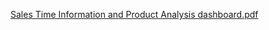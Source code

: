 [Sales Time Information and Product Analysis dashboard.pdf](https://github.com/user-attachments/files/20036401/Sales.Time.Information.and.Product.Analysis.dashboard.pdf)

